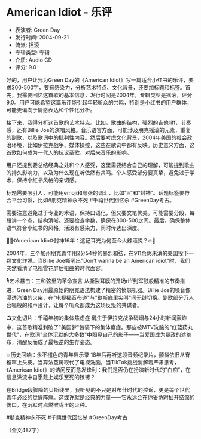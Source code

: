 # American Idiot - 乐评

- 表演者: Green Day
- 发行时间: 2004-09-21
- 流派: 摇滚
- 专辑类型: 专辑
- 介质: Audio CD
- 评分: 9.0

<think>
好的，用户让我为Green Day的《American Idiot》写一篇适合小红书的乐评，要求300-500字，要有感染力，分析艺术特点、文化背景，还要加标题和标签。首先，我需要回忆这首歌的基本信息，发行时间是2004年，专辑类型是摇滚，评分9.0。用户可能希望这篇乐评能引起年轻听众的共鸣，特别是小红书的用户群体，可能更偏向于情感表达和个性化分析。

接下来，我得分析这首歌的艺术特点。比如，歌曲的结构，强烈的吉他riff，节奏感，还有Billie Joe的演唱风格。音乐语言方面，可能涉及朋克摇滚的元素，重复的副歌，以及歌词中的批判性内容。然后要考虑文化背景，2004年美国的社会政治环境，比如伊拉克战争、媒体操控，这些在歌词中都有反映。历史意义方面，这首歌如何成为一代人的抗议圣歌，对后来音乐的影响。

用户还提到要总结经典之处和个人感受，这里需要结合自己的理解，可能提到歌曲的持久影响力，以及为什么现在听依然有共鸣。个人感受部分要真挚，避免过于学术，保持小红书风格的亲切感。

标题需要吸引人，可能用emoji和夸张的词汇，比如“🔥”和“封神”。话题标签要符合平台习惯，比如#朋克精神永不死 #千禧世代回忆杀 #GreenDay考古。

需要注意避免过于专业的术语，保持口语化，但又要文笔优美。可能需要分段，每段讲一个点，结构清晰。还要检查字数，确保在300-500之间。最后，确保整体语气符合小红书的风格，活泼有感染力，同时传达出深度。
</think>

🎸🔥《American Idiot》封神16年：这记耳光为何至今火辣滚烫？🔥🎸

2004年，三个加州朋克青年用2分54秒的暴烈和弦，在911余烬未消的美国投下一颗文化炸弹。当Billie Joe嘶吼出"Don't wanna be an American idiot"时，我们突然看清了电视雪花屏后扭曲的时代面容。

🎙️艺术暴击：三和弦里的革命宣言
从撕裂耳膜的开场riff到军鼓般精准的节奏推进，Green Day用最原始的朋克语法构建了精密的愤怒机器。Billie Joe的嗓音像浸透汽油的火柴，在"电视福音布道"与"歇斯底里尖叫"间无缝切换。副歌部分万人合唱般的和声设计，让每个听众都成为这场反叛的共谋者。

📺文化切片：千禧年初的集体焦虑症
诞生于伊拉克战争硝烟与24小时新闻轰炸中，这首歌精准刺破了"美国梦"包装下的集体癔症。那些被MTV洗脑的"红蓝药丸世代"，在歌词"全体沉默的大多数"中照见自己的影子——当爱国成为暴政的遮羞布，清醒反而成了最叛逆的生存姿态。

💥历史回响：永不褪色的青年启示录
18年后再听这段音频纪录片，颤抖依旧从脊椎窜上头皮。当算法茧房取代了电视洗脑，当TikTok挑战消解着严肃思考，《American Idiot》的诘问反而愈发锋利：我们是否仍在扮演新时代的"白痴"，在信息洪流中自愿戴上娱乐至死的镣铐？

在Bridge段骤降的贝斯线里，我听见的不只是对布什时代的控诉，更是每个世代青年必经的觉醒阵痛。这或许就是经典的力量——它永远会在你妥协时扯开结痂的伤口，在沉默时点燃喉咙里的火种。

#朋克精神永不死 #千禧世代回忆杀 #GreenDay考古

（全文487字）
